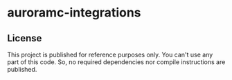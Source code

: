 # auroramc-integrations

## License

This project is published for reference purposes only. You can't use any part of this code. So, no
required dependencies nor compile instructions are published.
